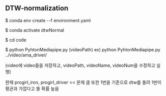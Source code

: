 ## DTW-normalization
$ conda env create --f environment.yaml  

$ conda activate dtwNormal  

$ cd code  

$ python PyhtonMediapipe.py (videoPath)
ex) python PyhtonMediapipe.py ../video/ama_driver/

(video에 video들을 저장하고, videoPath, videoName, videoNum을 수정하고 실행)

현재 progirl_iron, progirl_driver  << 문제 큼
또한 1번을 기준으로 dtw를 돌려 1번이 평균과 가깝다고 뜰 확률 높음